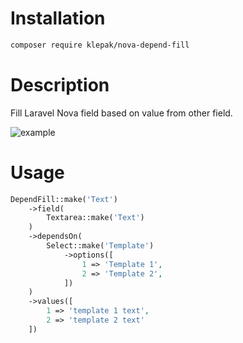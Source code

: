 # Installation

```bash
composer require klepak/nova-depend-fill
```

# Description

Fill Laravel Nova field based on value from other field.

![example](https://raw.githubusercontent.com/klepak/nova-depend-fill/master/docs/example.gif)

# Usage

```php
DependFill::make('Text')
    ->field(
        Textarea::make('Text')
    )
    ->dependsOn(
        Select::make('Template')
            ->options([
                1 => 'Template 1',
                2 => 'Template 2',
            ])
    )
    ->values([
        1 => 'template 1 text',
        2 => 'template 2 text'
    ])
```
